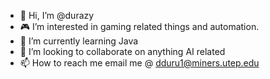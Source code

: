 - 👋 Hi, I’m @durazy
- 🎮  I’m interested in gaming related things and automation.
- 🌱 I’m currently learning Java
- 🤝  I’m looking to collaborate on anything AI related
- 📫 How to reach me email me @ dduru1@miners.utep.edu

<!---
durazy/durazy is a ✨ special ✨ repository because its `README.md` (this file) appears on your GitHub profile.
You can click the Preview link to take a look at your changes.
--->
